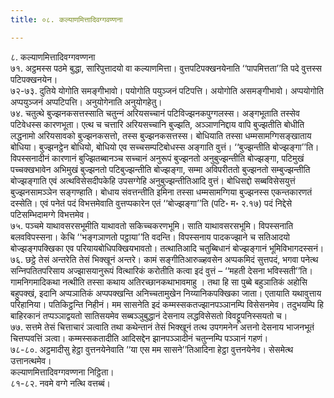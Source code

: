 ```yaml
---
title: ०८. कल्याणमित्तादिवग्गवण्णना

---
```

८. कल्याणमित्तादिवग्गवण्णना  
७१. अट्ठमस्स पठमे बुद्धा, सारिपुत्तादयो वा कल्याणमित्ता। वुत्तपटिपक्खनयेनाति ‘‘पापमित्तता’’ति पदे वुत्तस्स पटिपक्खनयेन।  
७२-७३. दुतिये योगोति समङ्गीभावो। पयोगोति पयुञ्‍जनं पटिपत्ति। अयोगोति असमङ्गीभावो। अप्पयोगोति अप्पयुञ्‍जनं अप्पटिपत्ति। अनुयोगेनाति अनुयोगहेतु।  
७४. चतुत्थे बुज्झनकसत्तस्साति चतुन्‍नं अरियसच्‍चानं पटिविज्झनकपुग्गलस्स। अङ्गभूताति तस्सेव पटिवेधस्स कारणभूता। एत्थ च चत्तारि अरियसच्‍चानि बुज्झति, अञ्‍ञाणनिद्दाय वापि बुज्झतीति बोधीति लद्धनामो अरियसावको बुज्झनकसत्तो, तस्स बुज्झनकसत्तस्स। बोधियाति तस्सा धम्मसामग्गिसङ्खाताय बोधिया। बुज्झनट्ठेन बोधियो, बोधियो एव सच्‍चसम्पटिबोधस्स अङ्गाति वुत्तं। ‘‘बुज्झन्तीति बोज्झङ्गा’’ति। विपस्सनादीनं कारणानं बुज्झितब्बानञ्‍च सच्‍चानं अनुरूपं बुज्झनतो अनुबुज्झन्तीति बोज्झङ्गा, पटिमुखं पच्‍चक्खभावेन अभिमुखं बुज्झनतो पटिबुज्झन्तीति बोज्झङ्गा, सम्मा अविपरीततो बुज्झनतो सम्बुज्झन्तीति बोज्झङ्गाति एवं अत्थविसेसदीपकेहि उपसग्गेहि अनुबुज्झन्तीतिआदि वुत्तं। बोधिसद्दो सब्बविसेसयुत्तं बुज्झनसामञ्‍ञेन सङ्गण्हाति। बोधाय संवत्तन्तीति इमिना तस्सा धम्मसामग्गिया बुज्झनस्स एकन्तकारणतं दस्सेति। एवं पनेतं पदं विभत्तमेवाति वुत्तप्पकारेन एतं ‘‘बोज्झङ्गा’’ति (पटि॰ म॰ २.१७) पदं निद्देसे पटिसम्भिदामग्गे विभत्तमेव।  
७५. पञ्‍चमे याथावसरसभूमीति याथावतो सकिच्‍चकरणभूमि। साति याथावसरसभूमि। विपस्सनाति बलवविपस्सना। केचि ‘‘भङ्गञाणतो पट्ठाया’’ति वदन्ति। विपस्सनाय पादकज्झाने च सतिआदयो बोज्झङ्गपक्खिका एव परियायबोधिपक्खियभावतो। तत्थातिआदि चतुब्बिधानं बोज्झङ्गानं भूमिविभागदस्सनं।  
७६. छट्ठे तेसं अन्तरेति तेसं भिक्खूनं अन्तरे। कामं सङ्गीतिआरुळ्हवसेन अप्पकमिदं सुत्तपदं, भगवा पनेत्थ सन्‍निपतितपरिसाय अज्झासयानुरूपं वित्थारिकं करोतीति कत्वा इदं वुत्तं – ‘‘महती देसना भविस्सती’’ति। गामनिगमादिकथा नत्थीति तस्सा कथाय अतिरच्छानकथाभावमाहु । तथा हि सा पुब्बे बहुञातिकं अहोसि बहुपक्खं, इदानि अप्पञातिकं अप्पपक्खन्ति अनिच्‍चतामुखेन निय्यानिकपक्खिका जाता। एतायाति यथावुत्ताय परिहानिया। पतिकिट्ठन्ति निहीनं। मम सासनेति इदं कम्मस्सकतज्झानपञ्‍ञानम्पि विसेसनमेव। तदुभयम्पि हि बाहिरकानं तप्पञ्‍ञाद्वयतो सातिसयमेव सब्बञ्‍ञुबुद्धानं देसनाय लद्धविसेसतो विवट्टूपनिस्सयतो च।  
७७. सत्तमे तेसं चित्ताचारं ञत्वाति तथा कथेन्तानं तेसं भिक्खूनं तत्थ उपगमनेन अत्तनो देसनाय भाजनभूतं चित्तप्पवत्तिं ञत्वा। कम्मस्सकतादीति आदिसद्देन झानपञ्‍ञादीनं चतुन्‍नम्पि पञ्‍ञानं गहणं।  
७८-८०. अट्ठमादीसु हेट्ठा वुत्तनयेनेवाति ‘‘या एस मम सासने’’तिआदिना हेट्ठा वुत्तनयेनेव। सेसमेत्थ उत्तानत्थमेव।  
कल्याणमित्तादिवग्गवण्णना निट्ठिता।  
८१-८२. नवमे वग्गे नत्थि वत्तब्बं।  